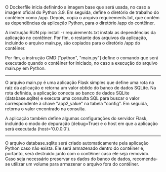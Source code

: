 O Dockerfile inicia definindo a imagem base que será usada, no caso a imagem oficial do Python 3.9. Em seguida, define o diretório de trabalho do contêiner como /app. Depois, copia o arquivo requirements.txt, que contém as dependências da aplicação Python, para o diretório /app do contêiner.

A instrução RUN pip install -r requirements.txt instala as dependências da aplicação no contêiner. Por fim, o restante dos arquivos da aplicação, incluindo o arquivo main.py, são copiados para o diretório /app do contêiner.

Por fim, a instrução CMD ["python", "main.py"] define o comando que será executado quando o contêiner for iniciado, no caso a execução do arquivo main.py em Python.

---

O arquivo main.py é uma aplicação Flask simples que define uma rota na raiz da aplicação e retorna um valor obtido do banco de dados SQLite. Na rota definida, a aplicação conecta ao banco de dados SQLite (database.sqlite) e executa uma consulta SQL para buscar o valor correspondente à chave "app2_value" na tabela "config". Em seguida, retorna o valor encontrado na consulta.

A aplicação também define algumas configurações do servidor Flask, incluindo o modo de depuração (debug=True) e o host em que a aplicação será executada (host='0.0.0.0').

---

O arquivo database.sqlite será criado automaticamente pela aplicação Python caso não exista. Ele será armazenado dentro do contêiner e, portanto, será destruído junto com o contêiner caso ele seja removido. Caso seja necessário preservar os dados do banco de dados, recomenda-se utilizar um volume para armazenar o arquivo fora do contêiner.